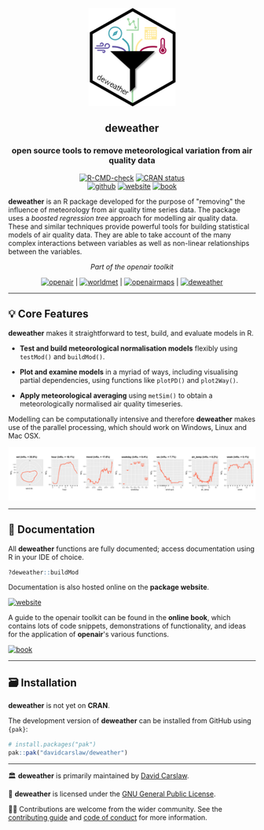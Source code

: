 
<div align="center">

<img src="man/figures/logo.png" height="200"/>

## **deweather**
### open source tools to remove meteorological variation from air quality data

<!-- badges: start -->
[![R-CMD-check](https://github.com/davidcarslaw/deweather/actions/workflows/R-CMD-check.yaml/badge.svg)](https://github.com/davidcarslaw/deweather/actions/workflows/R-CMD-check.yaml)
[![CRAN status](https://www.r-pkg.org/badges/version/deweather)](https://CRAN.R-project.org/package=deweather)
<br>
[![github](https://img.shields.io/badge/CODE-github-black?logo=github)](https://github.com/davidcarslaw/deweather)
[![website](https://img.shields.io/badge/DOCS-website-black)](https://davidcarslaw.github.io/deweather/)
[![book](https://img.shields.io/badge/DOCS-book-black)](https://bookdown.org/david_carslaw/openair/)
<!-- badges: end -->

</div>

**deweather** is an R package developed for the purpose of "removing" the influence of meteorology from air quality time series data. The package uses a *boosted regression tree* approach for modelling air quality data. These and similar techniques provide powerful tools for building statistical models of air quality data. They are able to take account of the many complex interactions between variables as well as non-linear relationships between the variables.

<div align="center">

*Part of the openair toolkit*

[![openair](https://img.shields.io/badge/openair_core-06D6A0?style=flat-square)](https://davidcarslaw.github.io/openair/) | 
[![worldmet](https://img.shields.io/badge/worldmet-26547C?style=flat-square)](https://davidcarslaw.github.io/worldmet/) | 
[![openairmaps](https://img.shields.io/badge/openairmaps-FFD166?style=flat-square)](https://davidcarslaw.github.io/openairmaps/) | 
[![deweather](https://img.shields.io/badge/deweather-EF476F?style=flat-square)](https://davidcarslaw.github.io/deweather/)

</div>

<hr>

## 💡 Core Features

**deweather** makes it straightforward to test, build, and evaluate models in R.

- **Test and build meteorological normalisation models** flexibly using `testMod()` and `buildMod()`.

- **Plot and examine models** in a myriad of ways, including visualising partial dependencies, using functions like `plotPD()` and `plot2Way()`.

- **Apply meteorological averaging** using `metSim()` to obtain a meteorologically normalised air quality timeseries.

Modelling can be computationally intensive and therefore **deweather** makes use of the parallel processing, which should work on Windows, Linux and Mac OSX.

<div align="center">
<img src="man/figures/feature-banner.png" width="800">
</div>

<hr>

## 📖 Documentation

All **deweather** functions are fully documented; access documentation using R in your IDE of choice.

```r
?deweather::buildMod
```

Documentation is also hosted online on the **package website**.

[![website](https://img.shields.io/badge/website-documentation-blue)](https://davidcarslaw.github.io/deweather/)

A guide to the openair toolkit can be found in the **online book**, which contains lots of code snippets, demonstrations of functionality, and ideas for the application of **openair**'s various functions.

[![book](https://img.shields.io/badge/book-code_demos_and_ideas-blue)](https://bookdown.org/david_carslaw/openair/)

<hr>

## 🗃️ Installation

**deweather** is not yet on **CRAN**.

The development version of **deweather** can be installed from GitHub using `{pak}`:

``` r
# install.packages("pak")
pak::pak("davidcarslaw/deweather")
```

<hr>

🏛️ **deweather** is primarily maintained by [David Carslaw](https://github.com/davidcarslaw).

📃 **deweather** is licensed under the [GNU General Public License](https://davidcarslaw.github.io/deweather/LICENSE.html).

🧑‍💻 Contributions are welcome from the wider community. See the [contributing guide](https://davidcarslaw.github.io/deweather/CONTRIBUTING.html) and [code of conduct](https://davidcarslaw.github.io/deweather/CODE_OF_CONDUCT.html) for more information.

